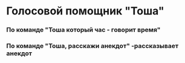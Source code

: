 # Голосовой помощник "Тоша"

### По команде "Тоша который час - говорит время"

### По команде "Тоша, расскажи анекдот" -рассказывает анекдот

